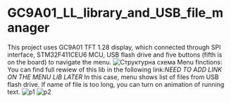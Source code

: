 # GC9A01_LL_library_and_USB_file_manager
This project uses GC9A01 TFT 1.28 display, which connected through SPI interface, STM32F411CEU6 MCU, USB flash drive and five buttons (fifth is on the board) to navigate the menu.
![Структурна схема](https://github.com/user-attachments/assets/eebf99fe-2d5c-45fb-b687-529c37e6aa4d)
Menu finctions:
You can find full rewiew of this lib in the following link:*NEED TO ADD LINK ON THE MENU LIB LATER*
In this case, menu shows list of files from USB flash drive. If name of file is too long, you can turn on animation of running text.
![p1](https://github.com/user-attachments/assets/f947a637-8d30-44f7-bdba-6a96fdb4717a)
![p2](https://github.com/user-attachments/assets/0319b981-053e-4cae-918b-f8b93721e308)

